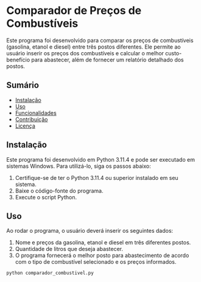 # Comparador de Preços de Combustíveis

Este programa foi desenvolvido para comparar os preços de combustíveis (gasolina, etanol e diesel) entre três postos diferentes. Ele permite ao usuário inserir os preços dos combustíveis e calcular o melhor custo-benefício para abastecer, além de fornecer um relatório detalhado dos postos.

## Sumário

- [Instalação](#instalação)
- [Uso](#uso)
- [Funcionalidades](#funcionalidades)
- [Contribuição](#contribuição)
- [Licença](#licença)

## Instalação

Este programa foi desenvolvido em Python 3.11.4 e pode ser executado em sistemas Windows. Para utilizá-lo, siga os passos abaixo:

1. Certifique-se de ter o Python 3.11.4 ou superior instalado em seu sistema.
2. Baixe o código-fonte do programa.
3. Execute o script Python.

## Uso

Ao rodar o programa, o usuário deverá inserir os seguintes dados:

1. Nome e preços da gasolina, etanol e diesel em três diferentes postos.
2. Quantidade de litros que deseja abastecer.
3. O programa fornecerá o melhor posto para abastecimento de acordo com o tipo de combustível selecionado e os preços informados.

```bash
python comparador_combustivel.py
